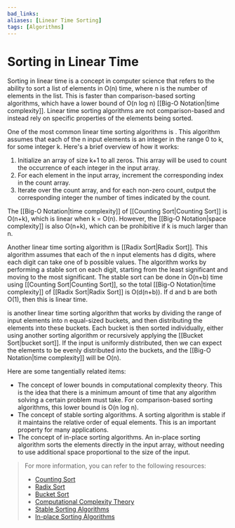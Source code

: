 ```yaml
---
bad_links: 
aliases: [Linear Time Sorting]
tags: [Algorithms]
---
```

# Sorting in Linear Time

Sorting in linear time is a concept in computer science that refers to the ability to sort a list of elements in O(n) time, where n is the number of elements in the list. This is faster than comparison-based sorting algorithms, which have a lower bound of O(n log n) [[Big-O Notation|time complexity]]. Linear time sorting algorithms are not comparison-based and instead rely on specific properties of the elements being sorted.

One of the most common linear time sorting algorithms is . This algorithm assumes that each of the n input elements is an integer in the range 0 to k, for some integer k. Here's a brief overview of how it works:

1. Initialize an array of size k+1 to all zeros. This array will be used to count the occurrence of each integer in the input array.
2. For each element in the input array, increment the corresponding index in the count array.
3. Iterate over the count array, and for each non-zero count, output the corresponding integer the number of times indicated by the count.

The [[Big-O Notation|time complexity]] of [[Counting Sort|Counting Sort]] is O(n+k), which is linear when k = O(n). However, the [[Big-O Notation|space complexity]] is also O(n+k), which can be prohibitive if k is much larger than n.

Another linear time sorting algorithm is [[Radix Sort|Radix Sort]]. This algorithm assumes that each of the n input elements has d digits, where each digit can take one of b possible values. The algorithm works by performing a stable sort on each digit, starting from the least significant and moving to the most significant. The stable sort can be done in O(n+b) time using [[Counting Sort|Counting Sort]], so the total [[Big-O Notation|time complexity]] of [[Radix Sort|Radix Sort]] is O(d(n+b)). If d and b are both O(1), then this is linear time.

 is another linear time sorting algorithm that works by dividing the range of input elements into n equal-sized buckets, and then distributing the elements into these buckets. Each bucket is then sorted individually, either using another sorting algorithm or recursively applying the [[Bucket Sort|bucket sort]]. If the input is uniformly distributed, then we can expect the elements to be evenly distributed into the buckets, and the [[Big-O Notation|time complexity]] will be O(n).

Here are some tangentially related items:

- The concept of lower bounds in computational complexity theory. This is the idea that there is a minimum amount of time that any algorithm solving a certain problem must take. For comparison-based sorting algorithms, this lower bound is O(n log n).
- The concept of stable sorting algorithms. A sorting algorithm is stable if it maintains the relative order of equal elements. This is an important property for many applications.
- The concept of in-place sorting algorithms. An in-place sorting algorithm sorts the elements directly in the input array, without needing to use additional space proportional to the size of the input.

> For more information, you can refer to the following resources:
> - [Counting Sort](https://www.google.com/search?q=Counting+Sort)
> - [Radix Sort](https://www.google.com/search?q=Radix+Sort)
> - [Bucket Sort](https://www.google.com/search?q=Bucket+Sort)
> - [Computational Complexity Theory](https://www.google.com/search?q=Computational+Complexity+Theory)
> - [Stable Sorting Algorithms](https://www.google.com/search?q=Stable+Sorting+Algorithms)
> - [In-place Sorting Algorithms](https://www.google.com/search?q=In-place+Sorting+Algorithms)